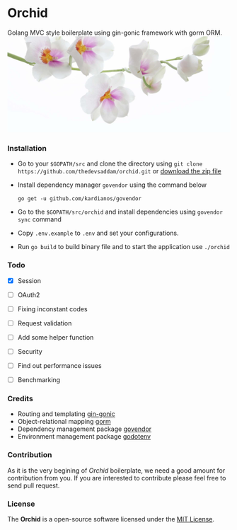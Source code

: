 Orchid
=================
Golang MVC style boilerplate using gin-gonic framework with gorm ORM.
![Orchid](public/orchid.jpg)
### Installation
* Go to your `$GOPATH/src` and clone the directory using `git clone https://github.com/thedevsaddam/orchid.git`
or [download the zip file](https://github.com/thedevsaddam/orchid/archive/master.zip)

* Install dependency manager `govendor` using the command below
    ```
    go get -u github.com/kardianos/govendor
    ```

* Go to the `$GOPATH/src/orchid` and install dependencies using `govendor sync` command

* Copy `.env.example` to `.env` and set your configurations.

* Run `go build` to build binary file and to start the application use `./orchid`


### Todo
- [x] Session
- [ ] OAuth2
- [ ] Fixing inconstant codes
- [ ] Request validation
- [ ] Add some helper function
- [ ] Security
- [ ] Find out performance issues
- [ ] Benchmarking


### Credits
* Routing and templating [gin-gonic](https://gin-gonic.github.io/gin)
* Object-relational mapping [gorm](https://github.com/jinzhu/gorm)
* Dependency management package [govendor](https://github.com/kardianos/govendor)
* Environment management  package [godotenv](https://github.com/joho/godotenv)

### Contribution
As it is the very begining of *Orchid* boilerplate, we need a good amount for contribution from you.
If you are interested to contribute please feel free to send pull request.

### License
The **Orchid** is a open-source software licensed under the [MIT License](LICENSE.md).
